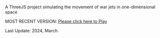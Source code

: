 A ThreeJS project simulating the movement of war jets in one-dimensional space

MOST RECENT VERSION: [Please click here to Play](https://rawcdn.githack.com/alperenbutun/free-time-project/59bcec7/index.html)

Last Update: 2024, March.
